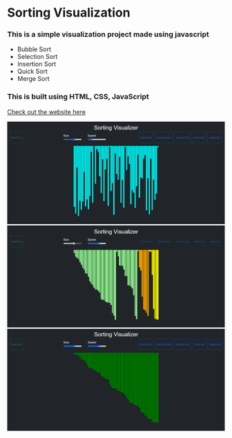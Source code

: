 # Sorting Visualization
### This is a simple visualization project made using javascript 
- Bubble Sort 
- Selection Sort
- Insertion Sort
- Quick Sort
- Merge Sort

### This is built using HTML, CSS, JavaScript <br/>

[Check out the website here](https://ayushsingh186312.github.io/algo-visual/)

<img src="img/img1.png"> <br/>
<img src="img/img2.png"> <br/>
<img src="img/img3.png"> <br/>
